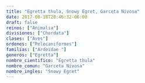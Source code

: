 ```yaml
---
title: "Egretta thula, Snowy Egret, Garceta Nivosa"
date: 2017-08-18T20:46:32-06:00
draft: false
reinos: ["Animalia"]
divisiones: ["Chordata"]
clases: ["Aves"]
ordenes: ["Pelecaniformes"]
familias: ["Ardeidae "]
generos: ["Egretta"]
nombre_cientifico: "Egretta thula"
nombre_comun: "Garceta Nivosa"
nombre_ingles: "Snowy Egret"
---
```

